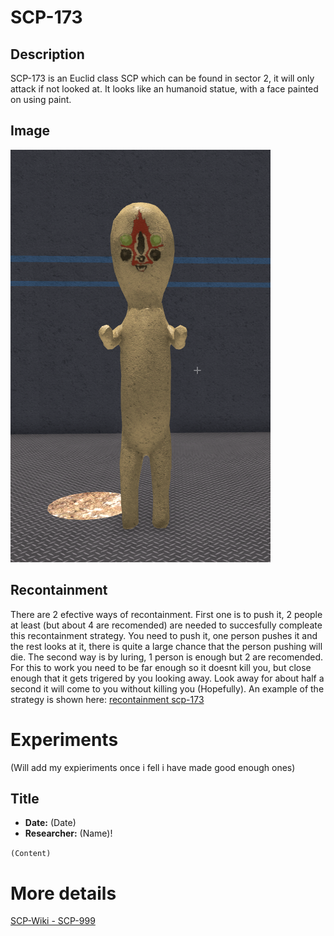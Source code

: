 # SCP-173

## Description
SCP-173 is an Euclid class SCP which can be found in sector 2, it will only attack if not looked at. It looks like an humanoid statue, with a face painted on using paint. 

## Image
![Image](/SCP/SCP-173.png)

## Recontainment
There are 2 efective ways of recontainment. First one is to push it, 2 people at least (but about 4 are recomended) are needed to succesfully compleate this recontainment strategy. You need to push it, one person pushes it and the rest looks at it, there is quite a large chance that the person pushing will die. The second way is by luring, 1 person is enough but 2 are recomended. For this to work you need to be far enough so it doesnt kill you, but close enough that it gets trigered by you looking away. Look away for about half a second it will come to you without killing you (Hopefully). An example of the strategy is shown here:
[recontainment scp-173](https://user-images.githubusercontent.com/83278508/116229401-be7fba80-a756-11eb-955b-afa208a8b210.png)

# Experiments
(Will add my expieriments once i fell i have made good enough ones) 
## Title
* **Date:** (Date)
* **Researcher:** (Name)!


`(Content)`

# More details
[SCP-Wiki - SCP-999](http://scp-wiki.wikidot.com/scp-173)
